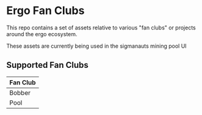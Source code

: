 # Ergo Fan Clubs

This repo contains a set of assets relative to various "fan clubs" or projects around the ergo ecosystem.

These assets are currently being used in the sigmanauts mining pool UI

## Supported Fan Clubs
| Fan Club |
| --- |
| Bobber |
| Pool |

